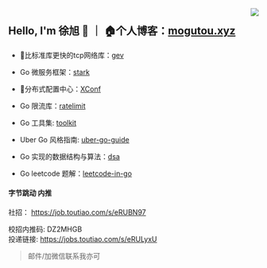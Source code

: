 
<img align="right" src="https://github-readme-stats.vercel.app/api?username=allenxuxu&show_icons=true&icon_color=805AD5&text_color=718096&bg_color=ffffff" />

## Hello, I'm 徐旭 👋  ｜ 🏠个人博客：[mogutou.xyz](https://mogutou.xyz)

- 🚀比标准库更快的tcp网络库：[gev](https://github.com/Allenxuxu/gev)
- Go 微服务框架：[stark](https://github.com/Allenxuxu/stark)
- 📃分布式配置中心：[XConf](https://github.com/micro-in-cn/XConf)
- Go 限流库：[ratelimit](https://github.com/Allenxuxu/ratelimit)
- Go 工具集: [toolkit](https://github.com/Allenxuxu/toolkit)
- Uber Go 风格指南: [uber-go-guide](https://github.com/Allenxuxu/uber-go-guide)


- Go 实现的数据结构与算法：[dsa](https://github.com/Allenxuxu/dsa)
- Go leetcode 题解：[leetcode-in-go](https://github.com/Allenxuxu/leetcode-in-go)

#### 字节跳动 内推

社招： https://job.toutiao.com/s/eRUBN97

校招内推码: DZ2MHGB  
投递链接: https://jobs.toutiao.com/s/eRULyxU

> 邮件/加微信联系我亦可
